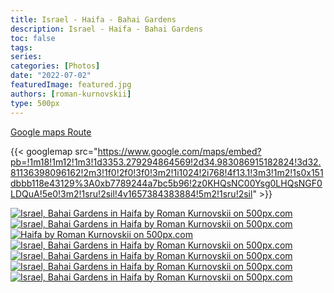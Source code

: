 ```yaml
---
title: Israel - Haifa - Bahai Gardens
description: Israel - Haifa - Bahai Gardens
toc: false
tags:
series:
categories: [Photos]
date: "2022-07-02"
featuredImage: featured.jpg
authors: [roman-kurnovskii]
type: 500px
---
```


[Google maps Route](https://goo.gl/maps/SAuvkJ9zTV7CcxL56)

{{< googlemap src="https://www.google.com/maps/embed?pb=!1m18!1m12!1m3!1d3353.279294864569!2d34.983086915182824!3d32.81136398096162!2m3!1f0!2f0!3f0!3m2!1i1024!2i768!4f13.1!3m3!1m2!1s0x151dbbb118e43129%3A0xb7789244a7bc5b96!2z0KHQsNC00Ysg0LHQsNGF0LDQuA!5e0!3m2!1sru!2sil!4v1657384383884!5m2!1sru!2sil" >}}

<div class='pixels-photo'>
    <a href='https://500px.com/photo/1050796728/israel-bahai-gardens-in-haifa-by-roman-kurnovskii'
        alt='Israel, Bahai Gardens in Haifa by Roman Kurnovskii on 500px.com'>
        <img src='https://drscdn.500px.org/photo/1050796728/m%3D900/v2?sig=0c41e86258e6b6a71550b611d641b48268dd79537b147859b3e35e013d988ba8'
            alt='Israel, Bahai Gardens in Haifa by Roman Kurnovskii on 500px.com' />
    </a>
</div>

<div class='pixels-photo'>
    <a href='https://500px.com/photo/1050796690/israel-bahai-gardens-in-haifa-by-roman-kurnovskii'
        alt='Israel, Bahai Gardens in Haifa by Roman Kurnovskii on 500px.com'>
        <img src='https://drscdn.500px.org/photo/1050796690/m%3D900/v2?sig=746b7d682040cd0047cd24207a64106253801b4e42eae6e4141e46d618ce33bb'
            alt='Israel, Bahai Gardens in Haifa by Roman Kurnovskii on 500px.com' />
    </a>
</div>

<div class='pixels-photo'>
    <a href='https://500px.com/photo/1050796640/haifa-by-roman-kurnovskii' alt='Haifa by Roman Kurnovskii on 500px.com'>
        <img src='https://drscdn.500px.org/photo/1050796640/m%3D900/v2?sig=207d41597f8a651da100db717716e0a775c4e23735f5c32df5f0f836bef95c3c'
            alt='Haifa by Roman Kurnovskii on 500px.com' />
    </a>
</div>

<div class='pixels-photo'>
    <a href='https://500px.com/photo/1050796730/israel-bahai-gardens-in-haifa-by-roman-kurnovskii'
        alt='Israel, Bahai Gardens in Haifa by Roman Kurnovskii on 500px.com'>
        <img src='https://drscdn.500px.org/photo/1050796730/m%3D900/v2?sig=87026ab72f15d63bcd95990613a9c35bbbe76538b89cd420b252243bfb725c02'
            alt='Israel, Bahai Gardens in Haifa by Roman Kurnovskii on 500px.com' />
    </a>
</div>

<div class='pixels-photo'>
    <a href='https://500px.com/photo/1050796727/Israel-Bahai-Gardens-in-Haifa-by-Roman-Kurnovskii'
        alt='Israel, Bahai Gardens in Haifa by Roman Kurnovskii on 500px.com'>
        <img src='https://drscdn.500px.org/photo/1050796727/m%3D900/v2?sig=21b4ccceca52c0a25b75e5cfa8c2e5fee5691297b12b50e3f0007a558a7c5076'
            alt='Israel, Bahai Gardens in Haifa by Roman Kurnovskii on 500px.com' />
    </a>
</div>

<div class='pixels-photo'>
    <a href='https://500px.com/photo/1050796729/Israel-Bahai-Gardens-in-Haifa-by-Roman-Kurnovskii'
        alt='Israel, Bahai Gardens in Haifa by Roman Kurnovskii on 500px.com'>
        <img src='https://drscdn.500px.org/photo/1050796729/m%3D900/v2?sig=2a8aad49a849b87b0d643da677d1fde9bdee95421b6500325ef277fdbf796048'
            alt='Israel, Bahai Gardens in Haifa by Roman Kurnovskii on 500px.com' />
    </a>
</div>

<div class='pixels-photo'>
    <a href='https://500px.com/photo/1050796976/israel-bahai-gardens-in-haifa-by-roman-kurnovskii'
        alt='Israel, Bahai Gardens in Haifa by Roman Kurnovskii on 500px.com'>
        <img src='https://drscdn.500px.org/photo/1050796976/m%3D900/v2?sig=81533e1484b00f7b31f6461389e254427a09c5eb1449323474929094cf4ad31a'
            alt='Israel, Bahai Gardens in Haifa by Roman Kurnovskii on 500px.com' />
    </a>
</div>